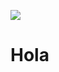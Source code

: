 ![](https://user-images.githubusercontent.com/70109524/111499338-9cd7f000-8721-11eb-8694-de5afdc95d5f.png)



# Hola

